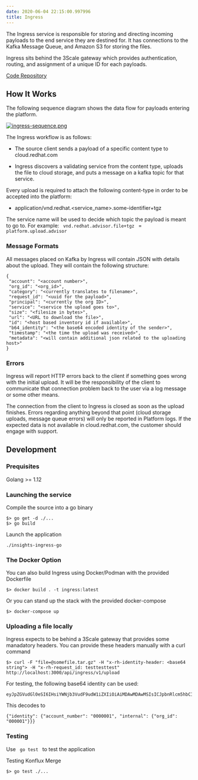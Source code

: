 ```yaml
---
date: 2020-06-04 22:15:00.997996
title: Ingress
---
```

<div id="ingress" class="section">


The Ingress service is responsible for storing and directing incoming
payloads to the end service they are destined for. It has connections to
the Kafka Message Queue, and Amazon S3 for storing the files.

Ingress sits behind the 3Scale gateway which provides authentication,
routing, and assignment of a unique ID for each payloads.

[Code
Repository](https://www.github.com/RedHatInsights/insights-ingress-go)

<div id="how-it-works" class="section">

## How It Works

The following sequence diagram shows the data flow for payloads entering
the platform.

[![ingress-sequence.png](ingress-sequence.png)](ingress-sequence.png)

The Ingress workflow is as follows:

  - The source client sends a payload of a specific content type to
    cloud.redhat.com

  - Ingress discovers a validating service from the content type,
    uploads the file to cloud storage, and puts a message on a kafka
    topic for that service.

Every upload is required to attach the following content-type in order
to be accepted into the platform:

  - application/vnd.redhat.\<service\_name\>.some-identifier+tgz

The service name will be used to decide which topic the payload is meant
to go to. For example: `  vnd.redhat.advisor.file+tgz  ` = ` 
platform.upload.advisor  `

<div id="message-formats" class="section">

### Message Formats

All messages placed on Kafka by Ingress will contain JSON with details
about the upload. They will contain the following structure:

<div class="highlight-JSON notranslate">

<div class="highlight">

    {
     "account": "<account number>",
     "org_id": "<org_id>",
     "category": "<currently translates to filename>",
     "request_id": "<uuid for the payload>",
     "principal": "<currently the org ID>",
     "service": "<service the upload goes to>",
     "size": "<filesize in bytes>",
     "url": "<URL to download the file>",
     "id": "<host based inventory id if available>",
     "b64_identity": "<the base64 encoded identity of the sender>",
     "timestamp": "<the time the upload was received>",
     "metadata": "<will contain additional json related to the uploading host>"
    }

</div>

</div>

</div>

<div id="errors" class="section">

### Errors

Ingress will report HTTP errors back to the client if something goes
wrong with the initial upload. It will be the responsibility of the
client to communicate that connection problem back to the user via a log
message or some other means.

The connection from the client to Ingress is closed as soon as the
upload finishes. Errors regarding anything beyond that point (cloud
storage uploads, message queue errors) will only be reported in Platform
logs. If the expected data is not available in cloud.redhat.com, the
customer should engage with support.

</div>

</div>

<div id="development" class="section">

## Development

<div id="prequisites" class="section">

### Prequisites

Golang \>= 1.12

</div>

<div id="launching-the-service" class="section">

### Launching the service

Compile the source into a go binary

<div class="highlight-default notranslate">

<div class="highlight">

    $> go get -d ./...
    $> go build

</div>

</div>

Launch the application

<div class="highlight-default notranslate">

<div class="highlight">

    ./insights-ingress-go

</div>

</div>

</div>

<div id="the-docker-option" class="section">

### The Docker Option

You can also build Ingress using Docker/Podman with the provided
Dockerfile

<div class="highlight-default notranslate">

<div class="highlight">

    $> docker build . -t ingress:latest

</div>

</div>

Or you can stand up the stack with the provided docker-compose

<div class="highlight-default notranslate">

<div class="highlight">

    $> docker-compose up

</div>

</div>

</div>

<div id="uploading-a-file-locally" class="section">

### Uploading a file locally

Ingress expects to be behind a 3Scale gateway that provides some
manadatory headers. You can provide these headers manually with a curl
command

<div class="highlight-default notranslate">

<div class="highlight">

    $> curl -F "file=@somefile.tar.gz" -H "x-rh-identity-header: <base64 string"> -H "x-rh-request_id: testtesttest" http://localhost:3000/api/ingress/v1/upload

</div>

</div>

For testing, the following base64 identity can be used:

<div class="highlight-default notranslate">

<div class="highlight">

    eyJpZGVudGl0eSI6IHsiYWNjb3VudF9udW1iZXIiOiAiMDAwMDAwMSIsICJpbnRlcm5hbCI6IHsib3JnX2lkIjogIjAwMDAwMSJ9fX0

</div>

</div>

This decodes to

<div class="highlight-default notranslate">

<div class="highlight">

    {"identity": {"account_number": "0000001", "internal": {"org_id": "000001"}}}

</div>

</div>

</div>

<div id="testing" class="section">

### Testing

Use `  go test  ` to test the application

Testing Konflux Merge 

<div class="highlight-default notranslate">

<div class="highlight">

    $> go test ./...

</div>

</div>

</div>

</div>

</div>